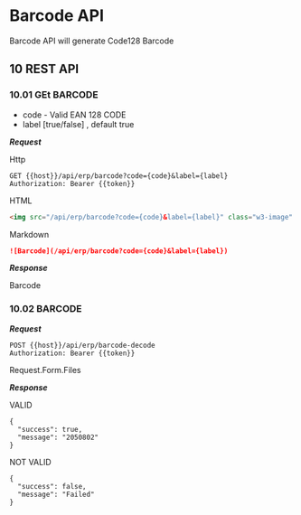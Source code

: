 # Barcode API

Barcode API will generate Code128 Barcode

## 10 REST API

### 10.01 GEt BARCODE

- code - Valid EAN 128 CODE
- label [true/false] , default true

***Request***

Http

```http
GET {{host}}/api/erp/barcode?code={code}&label={label}
Authorization: Bearer {{token}}
```

HTML

```html
<img src="/api/erp/barcode?code={code}&label={label}" class="w3-image"  alt="Barcode">
```

Markdown

```md
![Barcode](/api/erp/barcode?code={code}&label={label})
```

***Response***

Barcode 


### 10.02  BARCODE

***Request***


```http
POST {{host}}/api/erp/barcode-decode
Authorization: Bearer {{token}}
```

Request.Form.Files


***Response***

VALID
```
{
  "success": true,
  "message": "2050802"
}
```

NOT VALID
```
{
  "success": false,
  "message": "Failed"
}
```

